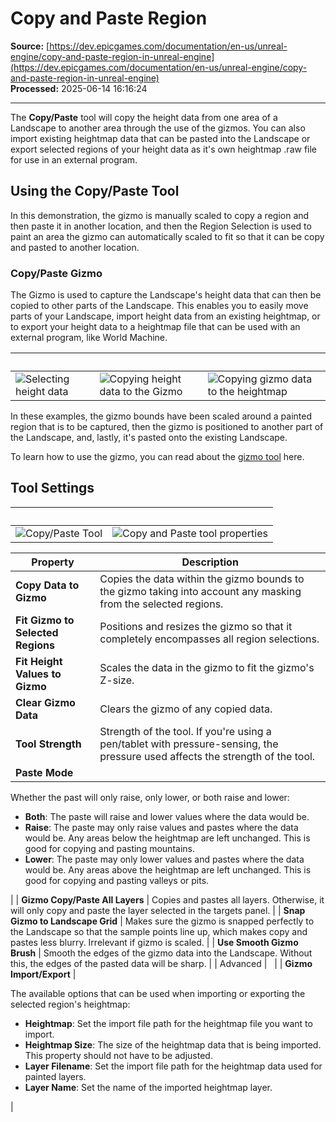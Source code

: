 # Copy and Paste Region

**Source:** [https://dev.epicgames.com/documentation/en-us/unreal-engine/copy-and-paste-region-in-unreal-engine](https://dev.epicgames.com/documentation/en-us/unreal-engine/copy-and-paste-region-in-unreal-engine)  
**Processed:** 2025-06-14 16:16:24

---

The **Copy/Paste** tool will copy the height data from one area of a Landscape to another area through the use of the gizmos. You can also import existing heightmap data that can be pasted into the Landscape or export selected regions of your height data as it's own heightmap .raw file for use in an external program.

## Using the Copy/Paste Tool

In this demonstration, the gizmo is manually scaled to copy a region and then paste it in another location, and then the Region Selection is used to paint an area the gizmo can automatically scaled to fit so that it can be copy and pasted to another location.

### Copy/Paste Gizmo

The Gizmo is used to capture the Landscape's height data that can then be copied to other parts of the Landscape. This enables you to easily move parts of your Landscape, import height data from an existing heightmap, or to export your height data to a heightmap file that can be used with an external program, like World Machine.

|   |   |   |
| --- | --- | --- |
| ![Selecting height data](https://d1iv7db44yhgxn.cloudfront.net/documentation/images/641052c9-57b5-4993-babe-c8cae714395d/01-selecting-height-data.png) | ![Copying height data to the Gizmo](https://d1iv7db44yhgxn.cloudfront.net/documentation/images/b751e368-47af-4eb3-947b-9d19cb4944f8/02-copying-height-data-to-the-gizmo.png) | ![Copying gizmo data to the heightmap](https://d1iv7db44yhgxn.cloudfront.net/documentation/images/bf7dcdb2-46a2-4068-a4f2-9728e706b453/03-copying-gizmo-data-to-the-heightmap.png) |

In these examples, the gizmo bounds have been scaled around a painted region that is to be captured, then the gizmo is positioned to another part of the Landscape, and, lastly, it's pasted onto the existing Landscape.

To learn how to use the gizmo, you can read about the [gizmo tool](/documentation/en-us/unreal-engine/landscape-copy-tool-in-unreal-engine) here.

## Tool Settings

|   |   |
| --- | --- |
| ![Copy/Paste Tool](https://d1iv7db44yhgxn.cloudfront.net/documentation/images/d3a5f5ca-1770-4bea-8d74-f150160e51b6/04-copy-paste-tool.png) | ![Copy and Paste tool properties](https://d1iv7db44yhgxn.cloudfront.net/documentation/images/acd6c32e-bec4-4f36-a02a-aaeb9c950f35/05-copy-and-paste-tool-properties.png) |

| **Property** | **Description** |
| --- | --- |
| **Copy Data to Gizmo** | Copies the data within the gizmo bounds to the gizmo taking into account any masking from the selected regions. |
| **Fit Gizmo to Selected Regions** | Positions and resizes the gizmo so that it completely encompasses all region selections. |
| **Fit Height Values to Gizmo** | Scales the data in the gizmo to fit the gizmo's Z-size. |
| **Clear Gizmo Data** | Clears the gizmo of any copied data. |
| **Tool Strength** | Strength of the tool. If you're using a pen/tablet with pressure-sensing, the pressure used affects the strength of the tool. |
| **Paste Mode** | 
Whether the past will only raise, only lower, or both raise and lower:

-   **Both**: The paste will raise and lower values where the data would be.
-   **Raise**: The paste may only raise values and pastes where the data would be. Any areas below the heightmap are left unchanged. This is good for copying and pasting mountains.
-   **Lower**: The paste may only lower values and pastes where the data would be. Any areas above the heightmap are left unchanged. This is good for copying and pasting valleys or pits.



 |
| **Gizmo Copy/Paste All Layers** | Copies and pastes all layers. Otherwise, it will only copy and paste the layer selected in the targets panel. |
| **Snap Gizmo to Landscape Grid** | Makes sure the gizmo is snapped perfectly to the Landscape so that the sample points line up, which makes copy and pastes less blurry. Irrelevant if gizmo is scaled. |
| **Use Smooth Gizmo Brush** | Smooth the edges of the gizmo data into the Landscape. Without this, the edges of the pasted data will be sharp. |
| Advanced |   |
| **Gizmo Import/Export** | 

The available options that can be used when importing or exporting the selected region's heightmap:

-   **Heightmap**: Set the import file path for the heightmap file you want to import.
-   **Heightmap Size**: The size of the heightmap data that is being imported. This property should not have to be adjusted.
-   **Layer Filename**: Set the import file path for the heightmap data used for painted layers.
-   **Layer Name**: Set the name of the imported heightmap layer.



 |